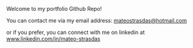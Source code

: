 Welcome to my portfolio Github Repo!

You can contact me via my email address: mateostrasdas@hotmail.com

or if you prefer, you can connect with me on linkedin at www.linkedin.com/in/mateo-strasdas
